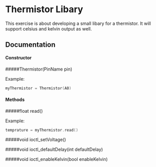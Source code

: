 # Thermistor Libary
This exercise is about developing a small libary for a thermistor.
It will support celsius and kelvin output as well. 

## Documentation

#### Constructor
#####Thermistor(PinName pin)

Example:
```cpp
myThermistor = Thermistor(A0)
```
#### Methods

#####float read()

Example:
```cpp
temprature = myThermistor.read()
```
#####void ioctl_setVoltage()

#####void ioctl_defaultDelay(int defaultDelay)

#####void ioctl_enableKelvin(bool enableKelvin)

